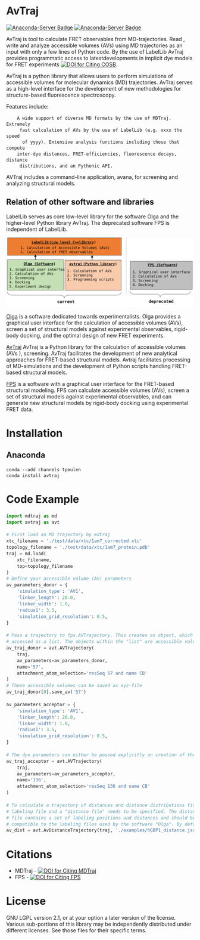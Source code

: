 
AvTraj
======
[![Anaconda-Server Badge](https://anaconda.org/tpeulen/avtraj/badges/installer/conda.svg)](https://conda.anaconda.org/tpeulen)
[![Anaconda-Server Badge](https://anaconda.org/tpeulen/avtraj/badges/platforms.svg)](https://anaconda.org/tpeulen/avtraj)

AvTraj is tool to calculate FRET observables from MD-trajectories. Read
, write and analyze accessible volumes (AVs) using MD trajectories as an
input with only a few lines of Python code. By the use of LabelLib AvTraj
provides programmatic access to latestdevelopments in implicit dye models
for FRET experiments [![DOI for Citing COSB](https://img.shields.io/badge/DOI-10.1016/j.sbi.2016.11.012-blue.svg)](https://doi.org/10.1016/j.sbi.2016.11.012). 

AvTraj is a python library that allows users to perform simulations of
accessible volumes for molecular dynamics (MD) trajectories. AvTraj serves
as a high-level interface for the development of new methodologies for
 structure-based fluorescence spectroscopy.

Features include:

        A wide support of diverse MD formats by the use of MDTraj. Extremely
         fast calculation of AVs by the use of LabelLib (e.g. xxxx the speed
          of yyyy). Extensive analysis functions including those that compute
        inter-dye distances, FRET-efficiencies, fluorescence decays, distance
         distributions, and an Pythonic API.

AVTraj includes a command-line application, avana, for screening and
 analyzing structural models.


Relation of other software and libraries
----------------------------------------

LabelLib serves as core low-level library for the software Olga and the
 higher-level Python library AvTraj. The
deprecated software FPS is independent of LabelLib.

![LabelLib and other software/libraries][3]

[Olga](https://github.com/Fluorescence-Tools/Olga) is a software dedicated
 towards experimentalists. Olga provides a graphical user interface for the
  calculation of accessible volumes (AVs), screen a set of structural models
   against experimental observables, rigid-body docking, 
and the optimal design of new FRET experiments.

[AvTraj](https://github.com/Fluorescence-Tools/avtraj)
AvTraj is a Python library for the calculation of accessible volumes (AVs
), screening. AvTraj facilitates the development of new analytical approaches
for FRET-based structural models. Avtraj facilitates processing of 
MD-simulations and the development of Python scripts handling FRET-based
 structural models. 

[FPS](http://www.mpc.hhu.de/software/fps.html) is a software with a graphical
user interface for the FRET-based structural modeling. FPS can calculate
accessible volumes (AVs), screen a set of structural models against
experimental observables, and can generate new structural 
models by rigid-body docking using experimental FRET data.


Installation
============

Anaconda
--------

```commandline
conda --add channels tpeulen
conda install avtraj
```


Code Example
============

```python
import mdtraj as md
import avtraj as avt

# First load an MD trajectory by mdtraj
xtc_filename = './test/data/xtc/1am7_corrected.xtc'
topology_filename = './test/data/xtc/1am7_protein.pdb'
traj = md.load(
    xtc_filename,
    top=topology_filename
)
# Define your accessible volume (AV) parameters
av_parameters_donor = {
    'simulation_type': 'AV1',
    'linker_length': 20.0,
    'linker_width': 1.0,
    'radius1': 3.5,
    'simulation_grid_resolution': 0.5,
}

# Pass a trajectory to fps.AVTrajectory. This creates an object, which can be 
# accessed as a list. The objects within the "list" are accessible volumes  
av_traj_donor = avt.AVTrajectory(
    traj,
    av_parameters=av_parameters_donor,
    name='57',
    attachment_atom_selection='resSeq 57 and name CB'
)
# These accessible volumes can be saved as xyz-file
av_traj_donor[0].save_av('57')

av_parameters_acceptor = {
    'simulation_type': 'AV1',
    'linker_length': 20.0,
    'linker_width': 1.0,
    'radius1': 3.5,
    'simulation_grid_resolution': 0.5,
}

# The dye parameters can either be passed explicitly on creation of the object
av_traj_acceptor = avt.AVTrajectory(
    traj, 
    av_parameters=av_parameters_acceptor,
    name='136',
    attachment_atom_selection='resSeq 136 and name CB'
)

# To calculate a trajectory of distances and distance distributions first a 
# labeling file and a "distance file" needs to be specified. The distance
# file contains a set of labeling positions and distances and should be
# compatible to the labeling files used by the software "Olga". By default the 
av_dist = avt.AvDistanceTrajectory(traj, './examples/hGBP1_distance.json')

```


Citations 
=========

* MDTraj - [![DOI for Citing MDTraj](https://img.shields.io/badge/DOI-10.1016%2Fj.bpj.2015.08.015-blue.svg)](http://doi.org/10.1016/j.bpj.2015.08.015)
* FPS - [![DOI for Citing FPS](https://img.shields.io/badge/DOI-10.1038/nmeth.2222-blue.svg)](http://doi.org/10.1038/nmeth.2222)


License
=======

GNU LGPL version 2.1, or at your option a later version of the license.
Various sub-portions of this library may be independently distributed under
different licenses. See those files for their specific terms.

[3]: doc/img/software_overview.svg "LabelLib and other software/libraries"
